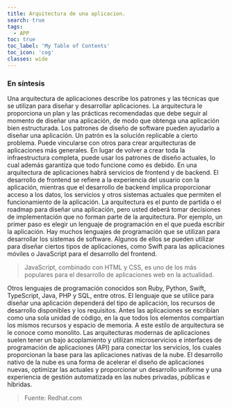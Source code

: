 ```yaml
---
title: Arquitectura de una aplicacion.
search: true
tags:
  - APP
toc: true
toc_label: 'My Table of Contents'
toc_icon: 'cog'
classes: wide
---
```


### En síntesis 
Una arquitectura de aplicaciones describe los patrones y las técnicas que se utilizan para diseñar y desarrollar aplicaciones. La arquitectura le proporciona un plan y las prácticas recomendadas que debe seguir al momento de diseñar una aplicación, de modo que obtenga una aplicación bien estructurada.
Los patrones de diseño de software pueden ayudarlo a diseñar una aplicación. Un patrón es la solución replicable a cierto problema.
Puede vincularse con otros para crear arquitecturas de aplicaciones más generales. En lugar de volver a crear toda la infraestructura completa, puede usar los patrones de diseño actuales, lo cual además garantiza que todo funcione como es debido.
En una arquitectura de aplicaciones habrá servicios de frontend y de backend. El desarrollo de frontend se refiere a la experiencia del usuario con la aplicación, mientras que el desarrollo de backend implica proporcionar acceso a los datos, los servicios y otros sistemas actuales que permiten el funcionamiento de la aplicación.
La arquitectura es el punto de partida o el roadmap para diseñar una aplicación, pero usted deberá tomar decisiones de implementación que no forman parte de la arquitectura. Por ejemplo, un primer paso es elegir un lenguaje de programación en el que pueda escribir la aplicación.
Hay muchos lenguajes de programación que se utilizan para desarrollar los sistemas de software. Algunos de ellos se pueden utilizar para diseñar ciertos tipos de aplicaciones, como Swift para las aplicaciones móviles o JavaScript para el desarrollo del frontend.

> JavaScript, combinado con HTML y CSS, es uno de los más populares para el desarrollo de aplicaciones web en la actualidad.

Otros lenguajes de programación conocidos son Ruby, Python, Swift, TypeScript, Java, PHP y SQL, entre otros. El lenguaje que se utilice para diseñar una aplicación dependerá del tipo de aplicación, los recursos de desarrollo disponibles y los requisitos.
Antes las aplicaciones se escribían como una sola unidad de código, en la que todos los elementos compartían los mismos recursos y espacio de memoria. A este estilo de arquitectura se le conoce como monolito.
Las arquitecturas modernas de aplicaciones suelen tener un bajo acoplamiento y utilizan microservicios e interfaces de programación de aplicaciones (API) para conectar los servicios, los cuales proporcionan la base para las aplicaciones nativas de la nube.
El desarrollo nativo de la nube es una forma de acelerar el diseño de aplicaciones nuevas, optimizar las actuales y proporcionar un desarrollo uniforme y una experiencia de gestión automatizada en las nubes privadas, públicas e híbridas.
> Fuente: Redhat.com
